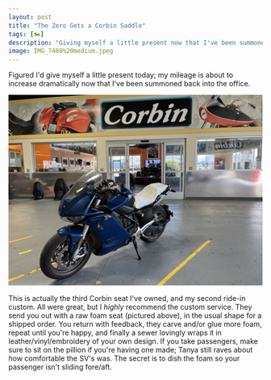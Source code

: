 ```yaml
---
layout: post
title: "The Zero Gets a Corbin Saddle"
tags: [🏍]
description: "Giving myself a little present now that I've been summoned back into the office."
image: IMG_7480%20medium.jpeg
---
```


Figured I'd give myself a little present today; my mileage is about to increase dramatically now that I've been summoned back into the office.

[![my Zero SR/S, with a raw foam seat, parked under the Corbin banner in their ride-in service area](IMG_7480%20medium.jpeg)](IMG_7480.jpeg)

This is actually the third Corbin seat I've owned, and my second ride-in custom. All were great, but I _highly_ recommend the custom service. They send you out with a raw foam seat (pictured above), in the usual shape for a shipped order. You return with feedback, they carve and/or glue more foam, repeat until you're happy, and finally a sewer lovingly wraps it in leather/vinyl/embroidery of your own design. If you take passengers, make sure to sit on the pillion if you're having one made; Tanya still raves about how comfortable the SV's was. The secret is to dish the foam so your passenger isn't sliding fore/aft.
